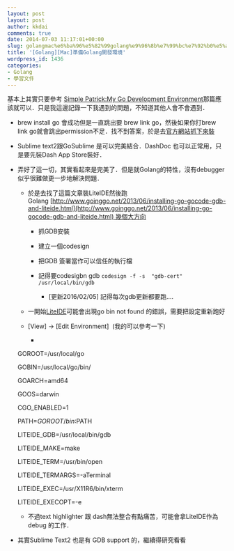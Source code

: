```yaml
---
layout: post
layout: post
author: kkdai
comments: true
date: 2014-07-03 11:17:01+00:00
slug: golangmac%e6%ba%96%e5%82%99golang%e9%96%8b%e7%99%bc%e7%92%b0%e5%a2%83
title: '[Golang][Mac]準備Golang開發環境'
wordpress_id: 1436
categories:
- Golang
- 學習文件
---
```


基本上其實只要參考 [Simple Patrick:My Go Development Environment](http://yinghau76.github.io/2013/12/14/my-go-development-environment/)那篇應該就可以．只是我這邊記錄一下我遇到的問題，不知道其他人會不會遇到．






  * brew install go 會成功但是一直跳出要 brew link go，然後如果你打brew link go就會跳出permission不足．找不到答案，於是去[官方網站抓下來裝](http://golang.org/dl/)


  * Sublime text2跟GoSublime 是可以完美結合．DashDoc 也可以正常用，只是要先裝Dash App Store裝好．


  * 弄好了這一切，其實看起來是完美了．但是就Golang的特性，沒有debugger似乎很難做更一步地解決問題．



    * 於是去找了這篇文章裝LiteIDE然後跑Golang [http://www.goinggo.net/2013/06/installing-go-gocode-gdb-and-liteide.html](http://www.goinggo.net/2013/06/installing-go-gocode-gdb-and-liteide.html) 幾個大方向



      * 抓GDB安裝


      * 建立一個codesign


      * 把GDB 簽署當作可以信任的執行檔
      * 記得要codesigbn gdb `codesign -f -s  "gdb-cert" /usr/local/bin/gdb`
	      * [更新2016/02/05] 記得每次gdb更新都要跑....



    * 一開始[LiteIDE](https://github.com/visualfc/liteide)可能會出現go bin not found 的錯誤，需要把設定重新跑好


    * [View] -> [Edit Environment]  (我的可以參考一下)



      * 

    
    GOROOT=/usr/local/go



    
    GOBIN=/usr/local/go/bin/



    
    GOARCH=amd64



    
    GOOS=darwin



    
    CGO_ENABLED=1



    
    PATH=$GOROOT/bin:$PATH



    
    LITEIDE_GDB=/usr/local/bin/gdb



    
    LITEIDE_MAKE=make



    
    LITEIDE_TERM=/usr/bin/open



    
    LITEIDE_TERMARGS=-aTerminal



    
    LITEIDE_EXEC=/usr/X11R6/bin/xterm



    
    LITEIDE_EXECOPT=-e






    * 不過text highlighter 跟 dash無法整合有點痛苦，可能會拿LiteIDE作為debug 的工作．



  * 其實Sublime Text2 也是有 GDB support 的，繼續得研究看看




 

